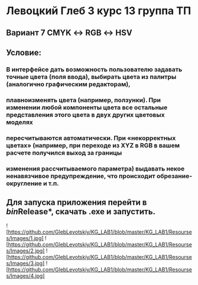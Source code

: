 # Левоцкий Глеб 3 курс 13 группа ТП
## Вариант 7 CMYK ↔ RGB ↔ HSV
## Условие:
### В интерфейсе дать возможность пользователю задавать точные цвета (поля ввода), выбирать цвета из палитры (аналогично графическим редакторам),
### плавноизменять цвета (например, ползунки). При изменении любой компоненты цвета все остальные представления этого цвета в двух других цветовых моделях
### пересчитываются автоматически. При «некорректных цветах» (например, при переходе из XYZ в RGB в вашем расчете получился выход за границы
### изменения рассчитываемого параметра) выдавать некое ненавязчивое предупреждение, что происходит обрезание-округление и т.п.
## Для запуска приложения перейти в *bin*Release*, скачать .exe и запустить.
![https://github.com/GlebLevotskiy/KG_LAB1/blob/master/KG_LAB1/Resourses/Images/1.jpg]
![https://github.com/GlebLevotskiy/KG_LAB1/blob/master/KG_LAB1/Resourses/Images/2.jpg]
![https://github.com/GlebLevotskiy/KG_LAB1/blob/master/KG_LAB1/Resourses/Images/3.jpg]
![https://github.com/GlebLevotskiy/KG_LAB1/blob/master/KG_LAB1/Resourses/Images/4.jpg]
